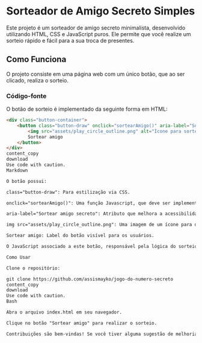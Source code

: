 # Sorteador de Amigo Secreto Simples

Este projeto é um sorteador de amigo secreto minimalista, desenvolvido utilizando HTML, CSS e JavaScript puros. Ele permite que você realize um sorteio rápido e fácil para a sua troca de presentes.

## Como Funciona

O projeto consiste em uma página web com um único botão, que ao ser clicado, realiza o sorteio.

### Código-fonte

O botão de sorteio é implementado da seguinte forma em HTML:

```html
<div class="button-container">
    <button class="button-draw" onclick="sortearAmigo()" aria-label="Sortear amigo secreto">
        <img src="assets/play_circle_outline.png" alt="Ícone para sortear">
        Sortear amigo
    </button>
</div>
content_copy
download
Use code with caution.
Markdown

O botão possui:

class="button-draw": Para estilização via CSS.

onclick="sortearAmigo()": Uma função Javascript, que deve ser implementada, que dispara o processo de sorteio.

aria-label="Sortear amigo secreto": Atributo que melhora a acessibilidade, fornecendo uma descrição do botão para leitores de tela.

img src="assets/play_circle_outline.png": Uma imagem de um ícone para dar melhor clareza.

Sortear amigo: Label do botão visível para os usuários.

O JavaScript associado a este botão, responsável pela lógica do sorteio, deve ser implementado no arquivo script.js ou similar, e não foi incluído neste trecho.

Como Usar

Clone o repositório:

git clone https://github.com/assismayko/jogo-do-numero-secreto
content_copy
download
Use code with caution.
Bash

Abra o arquivo index.html em seu navegador.

Clique no botão "Sortear amigo" para realizar o sorteio.

Contribuições são bem-vindas! Se você tiver alguma sugestão de melhoria, correção de bugs ou novas funcionalidades, sinta-se à vontade para abrir uma issue ou um pull request.
